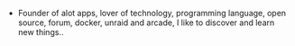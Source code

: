 - Founder of alot apps, lover of technology, programming language, open source, forum, docker, unraid and arcade, I like to discover and learn new things..
  <br>


















































































































































































































































































































































































































































































































































































































































































































































































































































































































































































































































































































































































































































































































































































































































































































































































































































































































































































































































































































































































































